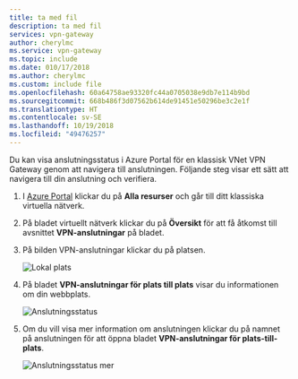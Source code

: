 ```yaml
---
title: ta med fil
description: ta med fil
services: vpn-gateway
author: cherylmc
ms.service: vpn-gateway
ms.topic: include
ms.date: 010/17/2018
ms.author: cherylmc
ms.custom: include file
ms.openlocfilehash: 60a64758ae93320fc44a0705038e9db7e114b9bd
ms.sourcegitcommit: 668b486f3d07562b614de91451e50296be3c2e1f
ms.translationtype: HT
ms.contentlocale: sv-SE
ms.lasthandoff: 10/19/2018
ms.locfileid: "49476257"
---
```

Du kan visa anslutningsstatus i Azure Portal för en klassisk VNet VPN Gateway genom att navigera till anslutningen. Följande steg visar ett sätt att navigera till din anslutning och verifiera.

1. I [Azure Portal](http://portal.azure.com) klickar du på **Alla resurser** och går till ditt klassiska virtuella nätverk.
2. På bladet virtuellt nätverk klickar du på **Översikt** för att få åtkomst till avsnittet **VPN-anslutningar** på bladet.
3. På bilden VPN-anslutningar klickar du på platsen.

    ![Lokal plats](./media/vpn-gateway-verify-connection-azureportal-classic/localsitename.png "lokal plats")
4. På bladet **VPN-anslutningar för plats till plats** visar du informationen om din webbplats.

    ![Anslutningsstatus](./media/vpn-gateway-verify-connection-azureportal-classic/siteconnectstatus.png "anslutningsstatus")
5. Om du vill visa mer information om anslutningen klickar du på namnet på anslutningen för att öppna bladet **VPN-anslutningar för plats-till-plats**.

    ![Anslutningsstatus mer](./media/vpn-gateway-verify-connection-azureportal-classic/connections4.png "Anslutningsstatus mer info")
